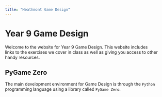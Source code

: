 ```yaml
---
title: "Heathmont Game Design"
---
```


# Year 9 Game Design

Welcome to the website for Year 9 Game Design. This website includes links to the exercises we cover in class as well as giving you access to other handy resources. 

## PyGame Zero

The main development environment for Game Design is through the `Python` programming language using a library called `PyGame Zero`.

